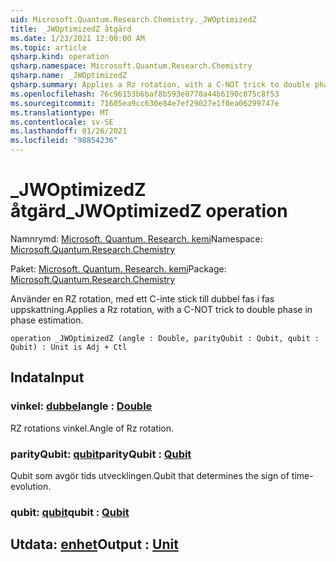 ```yaml
---
uid: Microsoft.Quantum.Research.Chemistry._JWOptimizedZ
title: _JWOptimizedZ åtgärd
ms.date: 1/23/2021 12:00:00 AM
ms.topic: article
qsharp.kind: operation
qsharp.namespace: Microsoft.Quantum.Research.Chemistry
qsharp.name: _JWOptimizedZ
qsharp.summary: Applies a Rz rotation, with a C-NOT trick to double phase in phase estimation.
ms.openlocfilehash: 76c96153b6baf8b593e0770a44b6190c075c8f53
ms.sourcegitcommit: 71605ea9cc630e84e7ef29027e1f0ea06299747e
ms.translationtype: MT
ms.contentlocale: sv-SE
ms.lasthandoff: 01/26/2021
ms.locfileid: "98854236"
---
```

# <a name="_jwoptimizedz-operation"></a><span data-ttu-id="b1cd6-102">_JWOptimizedZ åtgärd</span><span class="sxs-lookup"><span data-stu-id="b1cd6-102">_JWOptimizedZ operation</span></span>

<span data-ttu-id="b1cd6-103">Namnrymd: [Microsoft. Quantum. Research. kemi](xref:Microsoft.Quantum.Research.Chemistry)</span><span class="sxs-lookup"><span data-stu-id="b1cd6-103">Namespace: [Microsoft.Quantum.Research.Chemistry](xref:Microsoft.Quantum.Research.Chemistry)</span></span>

<span data-ttu-id="b1cd6-104">Paket: [Microsoft. Quantum. Research. kemi](https://nuget.org/packages/Microsoft.Quantum.Research.Chemistry)</span><span class="sxs-lookup"><span data-stu-id="b1cd6-104">Package: [Microsoft.Quantum.Research.Chemistry](https://nuget.org/packages/Microsoft.Quantum.Research.Chemistry)</span></span>


<span data-ttu-id="b1cd6-105">Använder en RZ rotation, med ett C-inte stick till dubbel fas i fas uppskattning.</span><span class="sxs-lookup"><span data-stu-id="b1cd6-105">Applies a Rz rotation, with a C-NOT trick to double phase in phase estimation.</span></span>

```qsharp
operation _JWOptimizedZ (angle : Double, parityQubit : Qubit, qubit : Qubit) : Unit is Adj + Ctl
```


## <a name="input"></a><span data-ttu-id="b1cd6-106">Indata</span><span class="sxs-lookup"><span data-stu-id="b1cd6-106">Input</span></span>

### <a name="angle--double"></a><span data-ttu-id="b1cd6-107">vinkel: [dubbel](xref:microsoft.quantum.lang-ref.double)</span><span class="sxs-lookup"><span data-stu-id="b1cd6-107">angle : [Double](xref:microsoft.quantum.lang-ref.double)</span></span>

<span data-ttu-id="b1cd6-108">RZ rotations vinkel.</span><span class="sxs-lookup"><span data-stu-id="b1cd6-108">Angle of Rz rotation.</span></span>


### <a name="parityqubit--qubit"></a><span data-ttu-id="b1cd6-109">parityQubit: [qubit](xref:microsoft.quantum.lang-ref.qubit)</span><span class="sxs-lookup"><span data-stu-id="b1cd6-109">parityQubit : [Qubit](xref:microsoft.quantum.lang-ref.qubit)</span></span>

<span data-ttu-id="b1cd6-110">Qubit som avgör tids utvecklingen.</span><span class="sxs-lookup"><span data-stu-id="b1cd6-110">Qubit that determines the sign of time-evolution.</span></span>


### <a name="qubit--qubit"></a><span data-ttu-id="b1cd6-111">qubit: [qubit](xref:microsoft.quantum.lang-ref.qubit)</span><span class="sxs-lookup"><span data-stu-id="b1cd6-111">qubit : [Qubit](xref:microsoft.quantum.lang-ref.qubit)</span></span>





## <a name="output--unit"></a><span data-ttu-id="b1cd6-112">Utdata: [enhet](xref:microsoft.quantum.lang-ref.unit)</span><span class="sxs-lookup"><span data-stu-id="b1cd6-112">Output : [Unit](xref:microsoft.quantum.lang-ref.unit)</span></span>

